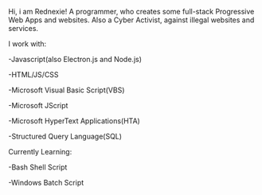 Hi, i am Rednexie! A programmer, who creates some full-stack Progressive Web Apps and websites. Also a Cyber Activist, against illegal websites and services.

I work with: 

-Javascript(also Electron.js and Node.js)

-HTML/JS/CSS

-Microsoft Visual Basic Script(VBS)

-Microsoft JScript

-Microsoft HyperText Applications(HTA)

-Structured Query Language(SQL)

Currently Learning:

-Bash Shell Script

-Windows Batch Script

